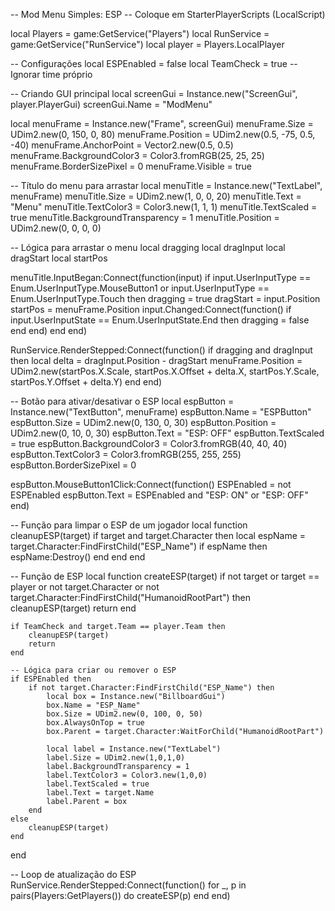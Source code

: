 -- Mod Menu Simples: ESP
-- Coloque em StarterPlayerScripts (LocalScript)

local Players = game:GetService("Players")
local RunService = game:GetService("RunService")
local player = Players.LocalPlayer

-- Configurações
local ESPEnabled = false
local TeamCheck = true -- Ignorar time próprio

-- Criando GUI principal
local screenGui = Instance.new("ScreenGui", player.PlayerGui)
screenGui.Name = "ModMenu"

local menuFrame = Instance.new("Frame", screenGui)
menuFrame.Size = UDim2.new(0, 150, 0, 80)
menuFrame.Position = UDim2.new(0.5, -75, 0.5, -40)
menuFrame.AnchorPoint = Vector2.new(0.5, 0.5)
menuFrame.BackgroundColor3 = Color3.fromRGB(25, 25, 25)
menuFrame.BorderSizePixel = 0
menuFrame.Visible = true

-- Título do menu para arrastar
local menuTitle = Instance.new("TextLabel", menuFrame)
menuTitle.Size = UDim2.new(1, 0, 0, 20)
menuTitle.Text = "Menu"
menuTitle.TextColor3 = Color3.new(1, 1, 1)
menuTitle.TextScaled = true
menuTitle.BackgroundTransparency = 1
menuTitle.Position = UDim2.new(0, 0, 0, 0)

-- Lógica para arrastar o menu
local dragging
local dragInput
local dragStart
local startPos

menuTitle.InputBegan:Connect(function(input)
    if input.UserInputType == Enum.UserInputType.MouseButton1 or input.UserInputType == Enum.UserInputType.Touch then
        dragging = true
        dragStart = input.Position
        startPos = menuFrame.Position
        input.Changed:Connect(function()
            if input.UserInputState == Enum.UserInputState.End then
                dragging = false
            end
        end)
    end
end)

RunService.RenderStepped:Connect(function()
    if dragging and dragInput then
        local delta = dragInput.Position - dragStart
        menuFrame.Position = UDim2.new(startPos.X.Scale, startPos.X.Offset + delta.X, startPos.Y.Scale, startPos.Y.Offset + delta.Y)
    end
end)

-- Botão para ativar/desativar o ESP
local espButton = Instance.new("TextButton", menuFrame)
espButton.Name = "ESPButton"
espButton.Size = UDim2.new(0, 130, 0, 30)
espButton.Position = UDim2.new(0, 10, 0, 30)
espButton.Text = "ESP: OFF"
espButton.TextScaled = true
espButton.BackgroundColor3 = Color3.fromRGB(40, 40, 40)
espButton.TextColor3 = Color3.fromRGB(255, 255, 255)
espButton.BorderSizePixel = 0

espButton.MouseButton1Click:Connect(function()
    ESPEnabled = not ESPEnabled
    espButton.Text = ESPEnabled and "ESP: ON" or "ESP: OFF"
end)

-- Função para limpar o ESP de um jogador
local function cleanupESP(target)
    if target and target.Character then
        local espName = target.Character:FindFirstChild("ESP_Name")
        if espName then
            espName:Destroy()
        end
    end
end

-- Função de ESP
local function createESP(target)
    if not target or target == player or not target.Character or not target.Character:FindFirstChild("HumanoidRootPart") then
        cleanupESP(target)
        return
    end

    if TeamCheck and target.Team == player.Team then 
        cleanupESP(target)
        return
    end

    -- Lógica para criar ou remover o ESP
    if ESPEnabled then
        if not target.Character:FindFirstChild("ESP_Name") then
            local box = Instance.new("BillboardGui")
            box.Name = "ESP_Name"
            box.Size = UDim2.new(0, 100, 0, 50)
            box.AlwaysOnTop = true
            box.Parent = target.Character:WaitForChild("HumanoidRootPart")

            local label = Instance.new("TextLabel")
            label.Size = UDim2.new(1,0,1,0)
            label.BackgroundTransparency = 1
            label.TextColor3 = Color3.new(1,0,0)
            label.TextScaled = true
            label.Text = target.Name
            label.Parent = box
        end
    else
        cleanupESP(target)
    end
end

-- Loop de atualização do ESP
RunService.RenderStepped:Connect(function()
    for _, p in pairs(Players:GetPlayers()) do
        createESP(p)
    end
end)
